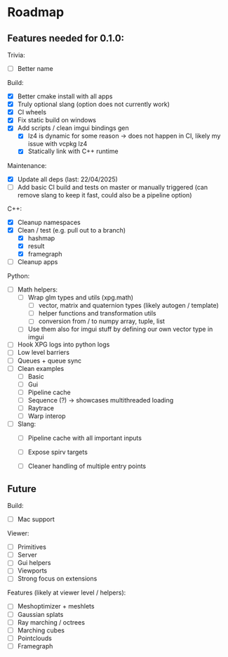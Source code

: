 # Roadmap

## Features needed for 0.1.0:

Trivia:
- [ ] Better name

Build:
- [x] Better cmake install with all apps
- [x] Truly optional slang (option does not currently work)
- [x] CI wheels
- [x] Fix static build on windows
- [x] Add scripts / clean imgui bindings gen
    - [x] lz4 is dynamic for some reason -> does not happen in CI, likely my issue with vcpkg lz4
    - [x] Statically link with C++ runtime

Maintenance:
- [x] Update all deps (last: 22/04/2025)
- [ ] Add basic CI build and tests on master or manually triggered (can remove slang to keep it fast, could also be a pipeline option)

C++:
- [x] Cleanup namespaces
- [x] Clean / test (e.g. pull out to a branch)
    - [x] hashmap
    - [x] result
    - [x] framegraph
- [ ] Cleanup apps

Python:
- [ ] Math helpers:
    - [ ] Wrap glm types and utils (xpg.math)
        - [ ] vector, matrix and quaternion types (likely autogen / template)
        - [ ] helper functions and transformation utils
        - [ ] conversion from / to numpy array, tuple, list
    - [ ] Use them also for imgui stuff by defining our own vector type in imgui
- [ ] Hook XPG logs into python logs
- [ ] Low level barriers
- [ ] Queues + queue sync
- [ ] Clean examples
    - [ ] Basic
    - [ ] Gui
    - [ ] Pipeline cache
    - [ ] Sequence (?) -> showcases multithreaded loading
    - [ ] Raytrace
    - [ ] Warp interop
- [ ] Slang:
    - [ ] Pipeline cache with all important inputs
    - [ ] Expose spirv targets
    - [ ] Cleaner handling of multiple entry points


## Future

Build:
- [ ] Mac support

Viewer:
- [ ] Primitives
- [ ] Server
- [ ] Gui helpers
- [ ] Viewports
- [ ] Strong focus on extensions

Features (likely at viewer level / helpers):
- [ ] Meshoptimizer + meshlets
- [ ] Gaussian splats
- [ ] Ray marching / octrees
- [ ] Marching cubes
- [ ] Pointclouds
- [ ] Framegraph
